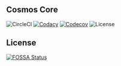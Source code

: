 Cosmos Core
---
![CircleCI](https://img.shields.io/circleci/build/github/gabrielrbeiro/cosmos-core?style=flat-square)
[![Codacy](https://img.shields.io/codacy/grade/77f3fc759ca944d485f9ffab32efe593?style=flat-square)](https://app.codacy.com/manual/gabrielrbeiro/cosmos-core?utm_source=github.com&utm_medium=referral&utm_content=gabrielrbeiro/cosmos-core&utm_campaign=Badge_Grade_Dashboard)
[![Codecov](https://img.shields.io/codecov/c/github/gabrielrbeiro/cosmos-core?style=flat-square)](https://codecov.io/gh/gabrielrbeiro/cosmos-core)
![License](https://img.shields.io/github/license/gabrielrbeiro/cosmos-core?style=flat-square)


## License
[![FOSSA Status](https://app.fossa.com/api/projects/git%2Bgithub.com%2Fgabrielrbeiro%2Fcosmos-core.svg?type=large)](https://app.fossa.com/projects/git%2Bgithub.com%2Fgabrielrbeiro%2Fcosmos-core?ref=badge_large)
